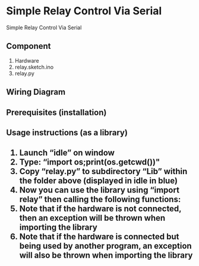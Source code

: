# Simple Relay Control Via Serial

Simple Relay Control Via Serial


## Component


<ol>
<li>Hardware</li>
<li>relay.sketch.ino</li>
<li>relay.py</li>
</ol>

<h2>Wiring Diagram</h2>

<h2>Prerequisites (installation)<h2>
  
<h2>Usage instructions (as a library)<h2>
<ol>
<li>Launch “idle” on window</li>
<li>Type: “import os;print(os.getcwd())"</li>
<li>Copy “relay.py” to subdirectory “Lib” within the folder above (displayed in idle in blue)</li>
<li>Now you can use the library using “import relay” then calling the following functions:</li>
<li>Note that if the hardware is not connected, then an exception will be thrown when importing the library</li>
<li>Note that if the hardware is connected but being used by another program, an exception will also be thrown when importing the library</li>
</ol>
